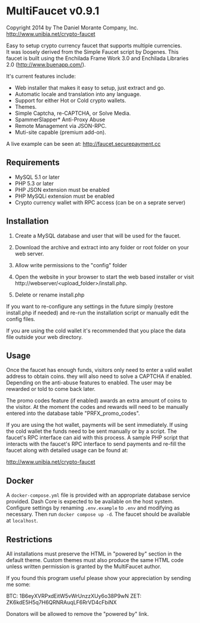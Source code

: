 MultiFaucet v0.9.1
==================
Copyright 2014 by The Daniel Morante Company, Inc.
http://www.unibia.net/crypto-faucet

Easy to setup crypto currency faucet that supports multiple currencies.  
It was loosely derived from the Simple Faucet script by Dogenes.  This faucet
is built using the Enchilada Frame Work 3.0 and Enchilada Libraries 2.0 (http://www.buenapp.com/).

It's current features include:

- Web installer that makes it easy to setup, just extract and go.
- Automatic locale and translation into any language.
- Support for either Hot or Cold crypto wallets.
- Themes.
- Simple Captcha, re-CAPTCHA, or Solve Media.
- SpammerSlapper* Anti-Proxy Abuse
- Remote Management via JSON-RPC.
- Muti-site capable (premium add-on).

A live example can be seen at: http://faucet.securepayment.cc

Requirements
-----------

- MySQL 5.1 or later
- PHP 5.3 or later
- PHP JSON extension must be enabled
- PHP MySQLi extension must be enabled
- Crypto currency wallet with RPC access (can be on a seprate server)

Installation
-------------

1) Create a MySQL database and user that will be used for the faucet.

2) Download the archive and extract into any folder or root folder on your web server.  

3) Allow write permissions to the "config" folder

4) Open the website in your browser to start the web based installer or visit 
	http://webserver/<upload_folder>/install.php.
	
5) Delete or rename install.php

If you want to re-configure any settings in the future simply (restore install.php if needed) 
and re-run the installation script or manually edit the config files.

If you are using the cold wallet it's recommended that you place the data file outside your web directory.

Usage
-----

Once the faucet has enough funds, visitors only need to enter a valid wallet address to obtain coins. 
they will also need to solve a CAPTCHA if enabled. Depending on the anti-abuse features to enabled. 
The user may be rewarded or told to come back later.

The promo codes feature (if enabled) awards an extra amount of coins to the visitor.  At the moment the
codes and rewards will need to be manually entered into the database table "PRFX_promo_codes".

If you are using the hot wallet, payments will be sent immediately.  If using the cold wallet the funds need
to be sent manually or by a script.  The faucet's RPC interface can aid with this process.  A sample PHP 
script that interacts with the faucet's RPC interface to send payments and re-fill the faucet along with
detailed usage can be found at:

http://www.unibia.net/crypto-faucet

Docker
------

A `docker-compose.yml` file is provided with an appropriate database service provided. Dash Core is expected
to be available on the host system. Configure settings by renaming `.env.example` to `.env` and modifying as
necessary. Then run `docker compose up -d`. The faucet should be available at `localhost`.

Restrictions
------------

All installations must preserve the HTML in "powered by" section in the default theme.  Custom themes 
must also produce the same HTML code unless written permission is granted by the MultiFaucet author.

If you found this program useful please show your appreciation by sending me some:

BTC: 1B6eyXVRPxdEitW5vWrUnzzXUy6o38P9wN
ZET: ZK6kdE5H5q7H6QRNRAuqLF6RrVD4cFbiNX

Donators will be allowed to remove the "powered by" link.

